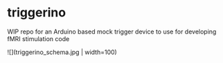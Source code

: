 # triggerino
WIP repo for an Arduino based mock trigger device to use for developing fMRI stimulation code

![](triggerino_schema.jpg | width=100)
